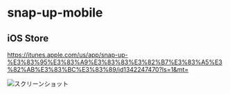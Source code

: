 # snap-up-mobile

## iOS Store
https://itunes.apple.com/us/app/snap-up-%E3%83%95%E3%83%A9%E3%83%83%E3%82%B7%E3%83%A5%E3%82%AB%E3%83%BC%E3%83%89/id1342247470?ls=1&mt=

![スクリーンショット](https://user-images.githubusercontent.com/24503508/36434779-3843ed48-16a3-11e8-8b4f-b7cd1c6f6c50.png)

